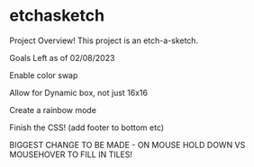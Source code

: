 # etchasketch
Project Overview!
This project is an etch-a-sketch.

Goals Left as of 02/08/2023

Enable color swap 

Allow for Dynamic box, not just 16x16

Create a rainbow mode

Finish the CSS! (add footer to bottom etc)

BIGGEST CHANGE TO BE MADE - ON MOUSE HOLD DOWN VS MOUSEHOVER TO FILL IN TILES!
